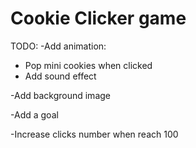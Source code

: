# Cookie Clicker game

TODO:
-Add animation:
  * Pop mini cookies when clicked
  * Add sound effect 

-Add background image 

-Add a goal 

-Increase clicks number when reach 100   